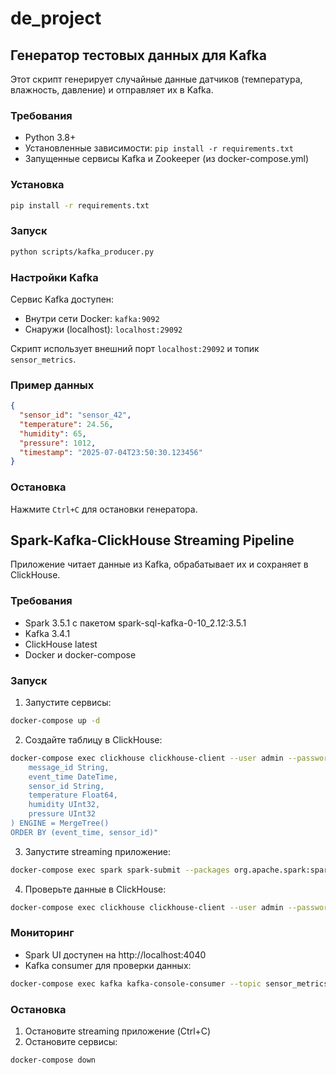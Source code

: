 # de_project

## Генератор тестовых данных для Kafka

Этот скрипт генерирует случайные данные датчиков (температура, влажность, давление) и отправляет их в Kafka.

### Требования
- Python 3.8+
- Установленные зависимости: `pip install -r requirements.txt`
- Запущенные сервисы Kafka и Zookeeper (из docker-compose.yml)

### Установка
```bash
pip install -r requirements.txt
```

### Запуск
```bash
python scripts/kafka_producer.py
```

### Настройки Kafka
Сервис Kafka доступен:
- Внутри сети Docker: `kafka:9092`
- Снаружи (localhost): `localhost:29092`

Скрипт использует внешний порт `localhost:29092` и топик `sensor_metrics`.

### Пример данных
```json
{
  "sensor_id": "sensor_42",
  "temperature": 24.56,
  "humidity": 65,
  "pressure": 1012,
  "timestamp": "2025-07-04T23:50:30.123456"
}
```

### Остановка
Нажмите `Ctrl+C` для остановки генератора.

## Spark-Kafka-ClickHouse Streaming Pipeline

Приложение читает данные из Kafka, обрабатывает их и сохраняет в ClickHouse.

### Требования
- Spark 3.5.1 с пакетом spark-sql-kafka-0-10_2.12:3.5.1
- Kafka 3.4.1
- ClickHouse latest
- Docker и docker-compose

### Запуск
1. Запустите сервисы:
```bash
docker-compose up -d
```

2. Создайте таблицу в ClickHouse:
```bash
docker-compose exec clickhouse clickhouse-client --user admin --password clickhouse --query "CREATE TABLE IF NOT EXISTS sensor_metrics (
    message_id String,
    event_time DateTime,
    sensor_id String,
    temperature Float64,
    humidity UInt32,
    pressure UInt32
) ENGINE = MergeTree()
ORDER BY (event_time, sensor_id)"
```

3. Запустите streaming приложение:
```bash
docker-compose exec spark spark-submit --packages org.apache.spark:spark-sql-kafka-0-10_2.12:3.5.1 scripts/streaming_example.py
```

4. Проверьте данные в ClickHouse:
```bash
docker-compose exec clickhouse clickhouse-client --user admin --password clickhouse --query "SELECT count() FROM sensor_metrics"
```

### Мониторинг
- Spark UI доступен на http://localhost:4040
- Kafka consumer для проверки данных:
```bash
docker-compose exec kafka kafka-console-consumer --topic sensor_metrics --from-beginning --bootstrap-server localhost:29092
```

### Остановка
1. Остановите streaming приложение (Ctrl+C)
2. Остановите сервисы:
```bash
docker-compose down
```